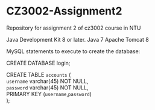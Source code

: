 # CZ3002-Assignment2
Repository for assignment 2 of cz3002 course in NTU

Java Development Kit 8 or later.
Java 7
Apache Tomcat 8

MySQL statements to execute to create the database:

CREATE DATABASE login;

CREATE TABLE `accounts` (<br/>
  `username` varchar(45) NOT NULL,<br/>
  `password` varchar(45) NOT NULL,<br/>
  PRIMARY KEY (`username`,`password`)<br/>
);


